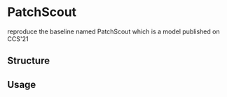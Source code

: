 # PatchScout

reproduce the baseline named PatchScout which is a model published on CCS'21

## Structure


## Usage

